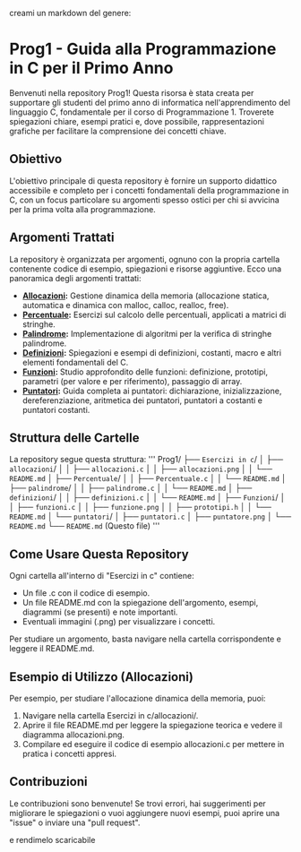 creami un markdown del genere:
# Prog1 - Guida alla Programmazione in C per il Primo Anno

Benvenuti nella repository Prog1! Questa risorsa è stata creata per supportare gli studenti del primo anno di informatica nell'apprendimento del linguaggio C, fondamentale per il corso di Programmazione 1. Troverete spiegazioni chiare, esempi pratici e, dove possibile, rappresentazioni grafiche per facilitare la comprensione dei concetti chiave.

## Obiettivo

L'obiettivo principale di questa repository è fornire un supporto didattico accessibile e completo per i concetti fondamentali della programmazione in C, con un focus particolare su argomenti spesso ostici per chi si avvicina per la prima volta alla programmazione.

## Argomenti Trattati

La repository è organizzata per argomenti, ognuno con la propria cartella contenente codice di esempio, spiegazioni e risorse aggiuntive. Ecco una panoramica degli argomenti trattati:

*   **[Allocazioni](Esercizi%20in%20c/allocazioni/README.md):** Gestione dinamica della memoria (allocazione statica, automatica e dinamica con malloc, calloc, realloc, free).
*   **[Percentuale](Esercizi%20in%20c/Percentuale/README.md):** Esercizi sul calcolo delle percentuali, applicati a matrici di stringhe.
*   **[Palindrome](Esercizi%20in%20c/palindrome/README.md):** Implementazione di algoritmi per la verifica di stringhe palindrome.
*   **[Definizioni](Esercizi%20in%20c/definizioni/README.md):** Spiegazioni e esempi di definizioni, costanti, macro e altri elementi fondamentali del C.
*   **[Funzioni](Esercizi%20in%20c/Funzioni/README.md):** Studio approfondito delle funzioni: definizione, prototipi, parametri (per valore e per riferimento), passaggio di array.
*   **[Puntatori](Esercizi%20in%20c/puntatori/README.md):** Guida completa ai puntatori: dichiarazione, inizializzazione, dereferenziazione, aritmetica dei puntatori, puntatori a costanti e puntatori costanti.

## Struttura delle Cartelle

La repository segue questa struttura:
'''
Prog1/
├── `Esercizi in c`/
│   ├── `allocazioni`/
│   │   ├── `allocazioni.c`
│   │   ├── `allocazioni.png`
│   │   └── `README.md`
│   ├── `Percentuale`/
│   │   ├── `Percentuale.c`
│   │   └── `README.md`
│   ├── `palindrome`/
│   │   ├── `palindrome.c`
│   │   └── `README.md`
│   ├── `definizioni`/
│   │   ├── `definizioni.c`
│   │   └── `README.md`
│   ├── `Funzioni`/
│   │   ├── `funzioni.c`
│   │   ├── `funzione.png`
│   │   ├── `prototipi.h`
│   │   └── `README.md`
│   └── `puntatori`/
│       ├── `puntatori.c`
│       ├── `puntatore.png`
│       └── `README.md`
└── `README.md` (Questo file)
'''

## Come Usare Questa Repository

Ogni cartella all'interno di "Esercizi in c" contiene:

*   Un file .c con il codice di esempio.
*   Un file README.md con la spiegazione dell'argomento, esempi, diagrammi (se presenti) e note importanti.
*   Eventuali immagini (.png) per visualizzare i concetti.

Per studiare un argomento, basta navigare nella cartella corrispondente e leggere il README.md.

## Esempio di Utilizzo (Allocazioni)

Per esempio, per studiare l'allocazione dinamica della memoria, puoi:

1.  Navigare nella cartella Esercizi in c/allocazioni/.
2.  Aprire il file README.md per leggere la spiegazione teorica e vedere il diagramma allocazioni.png.
3.  Compilare ed eseguire il codice di esempio allocazioni.c per mettere in pratica i concetti appresi.

## Contribuzioni

Le contribuzioni sono benvenute! Se trovi errori, hai suggerimenti per migliorare le spiegazioni o vuoi aggiungere nuovi esempi, puoi aprire una "issue" o inviare una "pull request".


e rendimelo scaricabile
